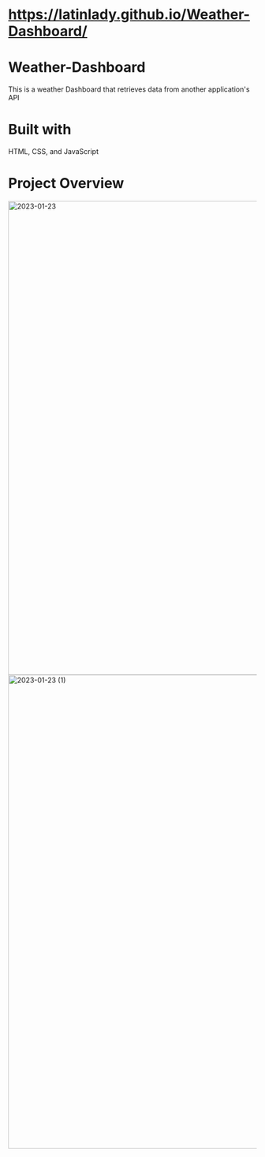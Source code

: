 # https://latinlady.github.io/Weather-Dashboard/

# Weather-Dashboard
This is a weather Dashboard that retrieves data from another application's API

# Built with
 HTML,
 CSS,
 and JavaScript
 
 

# Project Overview

<img width="960" alt="2023-01-23" src="https://user-images.githubusercontent.com/118027404/214134218-21fc54db-284d-4bbe-8fe1-c782614d0686.png">

<img width="960" alt="2023-01-23 (1)" src="https://user-images.githubusercontent.com/118027404/214134274-8a8995ff-9f85-4159-9b16-cc7d9e8cd419.png">


